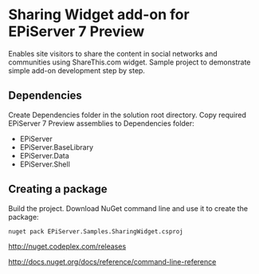Sharing Widget add-on for EPiServer 7 Preview
=====================================
Enables site visitors to share the content in social networks and communities using ShareThis.com widget.
Sample project to demonstrate simple add-on development step by step.

Dependencies
------------
Create Dependencies folder in the solution root directory. Copy required EPiServer 7 Preview assemblies to Dependencies folder:
- EPiServer
- EPiServer.BaseLibrary
- EPiServer.Data 
- EPiServer.Shell

Creating a package
------------------
Build the project. Download NuGet command line and use it to create the package:
    
    nuget pack EPiServer.Samples.SharingWidget.csproj

<http://nuget.codeplex.com/releases>

<http://docs.nuget.org/docs/reference/command-line-reference>